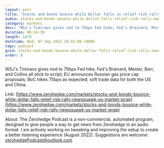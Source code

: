 ```yaml
---
layout: post
title: "Stocks and bonds bounce while Dollar falls in relief risk rally - Newsquawk US Market Wrap"
audio: stocks-and-bonds-bounce-while-dollar-falls-relief-risk-rally-newsquawk-us-market-wrap-0
category: markets
desc: "WSJ's Timiraos gives nod to 75bps Fed hike; Fed's Brainard, Mester, Barr, and Collins all stick to script; EU announces Russian gas price cap proposals; BoC hikes 75bps as expected; soft trade data for both the US and China."
duration: 00:24:39
length: 1479
datetime: Wed, 07 Sep 2022 20:41:00 +0000
tags: podcast
guid: stocks-and-bonds-bounce-while-dollar-falls-relief-risk-rally-newsquawk-us-market-wrap-0
order: 0
---
```

WSJ's Timiraos gives nod to 75bps Fed hike; Fed's Brainard, Mester, Barr, and Collins all stick to script; EU announces Russian gas price cap proposals; BoC hikes 75bps as expected; soft trade data for both the US and China.

Link: [https://www.zerohedge.com/markets/stocks-and-bonds-bounce-while-dollar-falls-relief-risk-rally-newsquawk-us-market-wrap](https://www.zerohedge.com/markets/stocks-and-bonds-bounce-while-dollar-falls-relief-risk-rally-newsquawk-us-market-wrap)

About: The Zerohedge Podcast is a non-commercial, automated program, designed to give people a way to get news from Zerohedge in an audio format.  I am actively working on tweaking and improving the setup to create a better listening experience (August 2022).  Suggestions are welcome: [zerohedgePodcast@outlook.com](mailto:zerohedgePodcast@outlook.com)